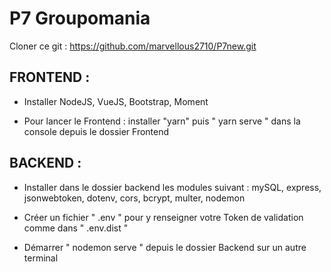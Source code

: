 # P7 Groupomania

Cloner ce git : https://github.com/marvellous2710/P7new.git



## FRONTEND :

- Installer NodeJS, VueJS, Bootstrap, Moment

- Pour lancer le Frontend : installer "yarn" puis " yarn serve " dans la console depuis le dossier Frontend



## BACKEND : 

- Installer dans le dossier backend les modules suivant : mySQL, express, jsonwebtoken, dotenv, cors, bcrypt, multer, nodemon

- Créer un fichier " .env " pour y renseigner votre Token de validation comme dans " .env.dist "

- Démarrer " nodemon serve " depuis le dossier Backend sur un autre terminal
